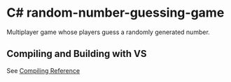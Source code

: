 # C# random-number-guessing-game

Multiplayer game whose players guess a randomly generated number.

## Compiling and Building with VS
See [Compiling Reference](https://docs.microsoft.com/en-us/visualstudio/ide/compiling-and-building-in-visual-studio?view=vs-2019)

